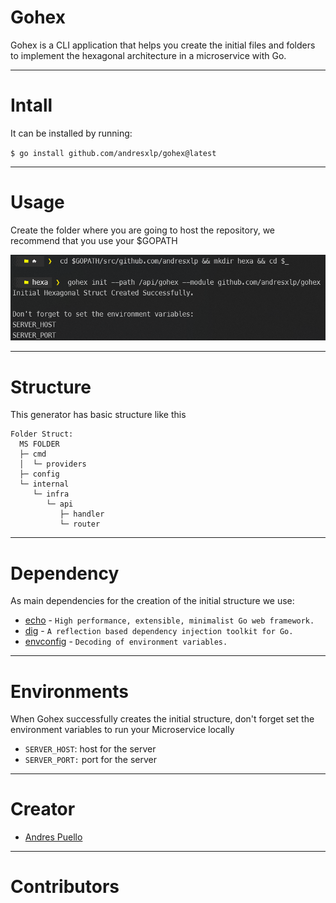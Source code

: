 # Gohex
Gohex is a CLI application that helps you create the initial files and folders to implement the hexagonal architecture in a microservice with Go.

---
# Intall
It can be installed by running:

`$ go install github.com/andresxlp/gohex@latest`

---
# Usage
Create the folder where you are going to host the repository,
we recommend that you use your $GOPATH

![image](https://github.com/AndresXLP/gohex/blob/main/gohex-usage.png)

---

# Structure
This generator has basic structure like this
```
Folder Struct:
  MS FOLDER
  ├─ cmd
  │  └─ providers
  ├─ config
  └─ internal
     └─ infra
        └─ api
           ├─ handler
           └─ router
```

---
# Dependency
As main dependencies for the creation of the initial structure we use:
- [echo](https://echo.labstack.com/) - `High performance, extensible, minimalist Go web framework.`
- [dig](https://github.com/uber-go/dig) - `A reflection based dependency injection toolkit for Go.`
- [envconfig](http://github.com/kelseyhightower/envconfig) - `Decoding of environment variables.`

---
# Environments
When Gohex successfully creates the initial structure, don't forget set the environment variables to run your Microservice locally

* `SERVER_HOST`: host for the server
* `SERVER_PORT:` port for the server

---
# Creator
- [Andres Puello](https://github.com/AndresXLP/gohex)

---
# Contributors